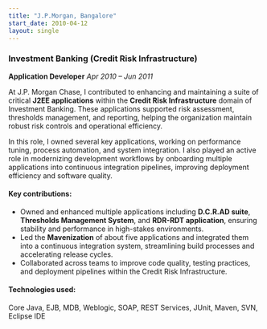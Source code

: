 ```yaml
---
title: "J.P.Morgan, Bangalore"
start_date: 2010-04-12
layout: single
---
```


### Investment Banking (Credit Risk Infrastructure)  
**Application Developer**
*Apr 2010 – Jun 2011*

At J.P. Morgan Chase, I contributed to enhancing and maintaining a suite of critical **J2EE applications** within the **Credit Risk Infrastructure** domain of Investment Banking. These applications supported risk assessment, thresholds management, and reporting, helping the organization maintain robust risk controls and operational efficiency.

In this role, I owned several key applications, working on performance tuning, process automation, and system integration. I also played an active role in modernizing development workflows by onboarding multiple applications into continuous integration pipelines, improving deployment efficiency and software quality.

#### Key contributions:
- Owned and enhanced multiple applications including **D.C.R.AD suite**, **Thresholds Management System**, and **RDR-RDT application**, ensuring stability and performance in high-stakes environments.
- Led the **Mavenization** of about five applications and integrated them into a continuous integration system, streamlining build processes and accelerating release cycles.
- Collaborated across teams to improve code quality, testing practices, and deployment pipelines within the Credit Risk Infrastructure.

#### Technologies used:
Core Java, EJB, MDB, Weblogic, SOAP, REST Services, JUnit, Maven, SVN, Eclipse IDE
